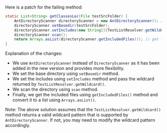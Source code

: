 Here is a patch for the failing method:
```java
static List<String> getClassesLoc(File testSrcFolder) {
    AntDirectoryScanner directoryScanner = new AntDirectoryScanner(); // use AntDirectoryScanner instead
    directoryScanner.setBasedir(testSrcFolder);
    directoryScanner.setIncludes(new String[]{TestListResolver.getWildcard()});
    directoryScanner.scan();
    return Arrays.asList(directoryScanner.getIncludedFiles()); // get the included files
}
```
Explanation of the changes:

* We use `AntDirectoryScanner` instead of `DirectoryScanner` as it has been added in the new version and provides more flexibility.
* We set the base directory using `setBasedir` method.
* We set the includes using `setIncludes` method and pass the wildcard returned by `TestListResolver.getWildcard()`.
* We scan the directory using `scan` method.
* Finally, we get the included files using `getIncludedFiles()` method and convert it to a list using `Arrays.asList()`.

Note: The above solution assumes that the `TestListResolver.getWildcard()` method returns a valid wildcard pattern that is supported by `AntDirectoryScanner`. If not, you may need to modify the wildcard pattern accordingly.